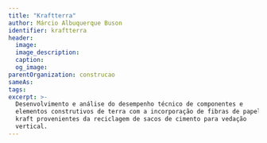 ```yaml
---
title: "Kraftterra"
author: Márcio Albuquerque Buson
identifier: kraftterra
header:
  image:
  image_description:
  caption:
  og_image:
parentOrganization: construcao
sameAs: 
tags:
excerpt: >-
  Desenvolvimento e análise do desempenho técnico de componentes e
  elementos construtivos de terra com a incorporação de fibras de papel
  kraft provenientes da reciclagem de sacos de cimento para vedação
  vertical.
---
```

